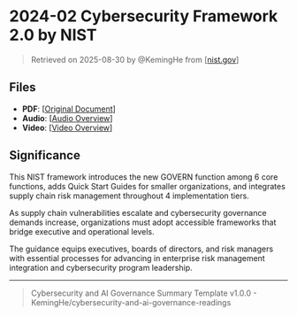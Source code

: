 # 2024-02 Cybersecurity Framework 2.0 by NIST

> Retrieved on 2025-08-30 by @KemingHe from [[nist.gov](https://www.nist.gov/cyberframework)]

## Files

- **PDF**: [[Original Document](https://drive.google.com/file/d/1QpIj_7X-d2ZQFra52QU-58oDttUXEgKs/view?usp=sharing)]
- **Audio**: [[Audio Overview](https://drive.google.com/file/d/1IzNkENLtSnNA2v9kvIp-7tAPuATf6E0_/view?usp=sharing)]
- **Video**: [[Video Overview](https://drive.google.com/file/d/1Iicrkd_gKWorKOd_W8iOL7fa8J-cCugx/view?usp=sharing)]

## Significance

This NIST framework introduces the new GOVERN function among 6 core functions, adds Quick Start Guides for smaller organizations, and integrates supply chain risk management throughout 4 implementation tiers.

As supply chain vulnerabilities escalate and cybersecurity governance demands increase, organizations must adopt accessible frameworks that bridge executive and operational levels.

The guidance equips executives, boards of directors, and risk managers with essential processes for advancing in enterprise risk management integration and cybersecurity program leadership.

---

> Cybersecurity and AI Governance Summary Template v1.0.0 - KemingHe/cybersecurity-and-ai-governance-readings
